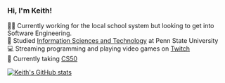 <!-- Intro and bio -->

### Hi, I'm Keith!

🧑‍💼 Currently working for the local school system but looking to get into Software Engineering.<br>
🏫 Studied [Information Sciences and Technology](https://ist.psu.edu/) at Penn State University<br>
💻 Streaming programming and playing video games on [Twitch](https://www.twitch.tv/kinslay3r)<br>
📖 Currently taking [CS50](https://cs50.harvard.edu/x/2025/)<br>

<!-- Github stats from https://github.com/anuraghazra/github-readme-stats -->
[![Keith's GitHub stats](https://github-readme-stats.vercel.app/api?username=kinslay3r&theme=dracula)](https://github.com/kinslay3r/github-readme-stats)
